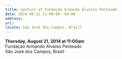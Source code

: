 ```yaml
---
title: Lecture at Fundação Armando Alvares Penteado
date: 2014-08-21 11:00:00 -04:00
address: 
url: 
locale: São José dos Campos, Brazil
---
```


**Thursday, August 21, 2014 at 11:00am**  
Fundação Armando Alvares Penteado    
São José dos Campos, Brazil  

